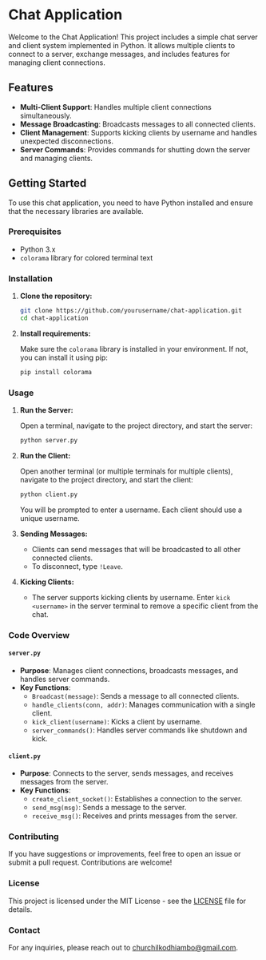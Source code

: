 # Chat Application

Welcome to the Chat Application! This project includes a simple chat server and client system implemented in Python. It allows multiple clients to connect to a server, exchange messages, and includes features for managing client connections.

## Features

- **Multi-Client Support**: Handles multiple client connections simultaneously.
- **Message Broadcasting**: Broadcasts messages to all connected clients.
- **Client Management**: Supports kicking clients by username and handles unexpected disconnections.
- **Server Commands**: Provides commands for shutting down the server and managing clients.

## Getting Started

To use this chat application, you need to have Python installed and ensure that the necessary libraries are available.

### Prerequisites

- Python 3.x
- `colorama` library for colored terminal text

### Installation

1. **Clone the repository:**

    ```bash
    git clone https://github.com/yourusername/chat-application.git
    cd chat-application
    ```

2. **Install requirements:**

    Make sure the `colorama` library is installed in your environment. If not, you can install it using pip:

    ```bash
    pip install colorama
    ```

### Usage

1. **Run the Server:**

    Open a terminal, navigate to the project directory, and start the server:

    ```bash
    python server.py
    ```

2. **Run the Client:**

    Open another terminal (or multiple terminals for multiple clients), navigate to the project directory, and start the client:

    ```bash
    python client.py
    ```

    You will be prompted to enter a username. Each client should use a unique username.

3. **Sending Messages:**

    - Clients can send messages that will be broadcasted to all other connected clients.
    - To disconnect, type `!Leave`.

4. **Kicking Clients:**

    - The server supports kicking clients by username. Enter `kick <username>` in the server terminal to remove a specific client from the chat.

### Code Overview

#### `server.py`
- **Purpose**: Manages client connections, broadcasts messages, and handles server commands.
- **Key Functions**:
  - `Broadcast(message)`: Sends a message to all connected clients.
  - `handle_clients(conn, addr)`: Manages communication with a single client.
  - `kick_client(username)`: Kicks a client by username.
  - `server_commands()`: Handles server commands like shutdown and kick.

#### `client.py`
- **Purpose**: Connects to the server, sends messages, and receives messages from the server.
- **Key Functions**:
  - `create_client_socket()`: Establishes a connection to the server.
  - `send_msg(msg)`: Sends a message to the server.
  - `receive_msg()`: Receives and prints messages from the server.

### Contributing

If you have suggestions or improvements, feel free to open an issue or submit a pull request. Contributions are welcome!

### License

This project is licensed under the MIT License - see the [LICENSE](LICENSE) file for details.

### Contact

For any inquiries, please reach out to [churchilkodhiambo@gmail.com](mailto:churchilkodhiambo@gmail.com).

